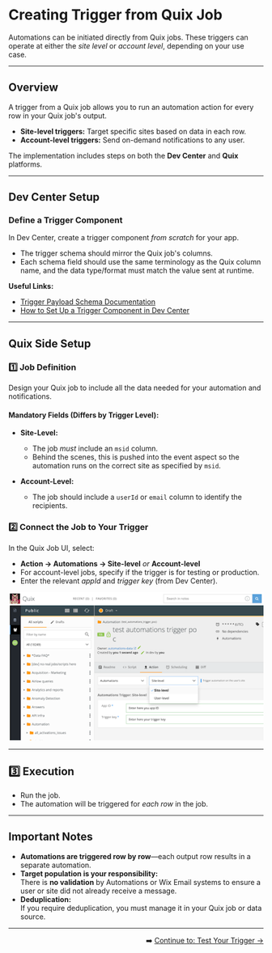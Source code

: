 # Creating Trigger from Quix Job

Automations can be initiated directly from Quix jobs. These triggers can operate at either the *site level* or *account level*, depending on your use case.

---

## Overview

A trigger from a Quix job allows you to run an automation action for every row in your Quix job's output.

- **Site-level triggers:** Target specific sites based on data in each row.
- **Account-level triggers:** Send on-demand notifications to any user.

The implementation includes steps on both the **Dev Center** and **Quix** platforms.

---

## Dev Center Setup

### Define a Trigger Component

In Dev Center, create a trigger component *from scratch* for your app.

- The trigger schema should mirror the Quix job's columns.
- Each schema field should use the same terminology as the Quix column name, and the data type/format must match the value sent at runtime.

**Useful Links:**
- [Trigger Payload Schema Documentation](https://dev.wix.com/docs/rest/business-management/automations/triggers/the-trigger-payload-schema)
- [How to Set Up a Trigger Component in Dev Center](https://dev.wix.com/docs/rest/business-management/automations/triggers/add-a-trigger-to-your-app)

---

## Quix Side Setup

### 1️⃣ Job Definition

Design your Quix job to include all the data needed for your automation and notifications.

#### Mandatory Fields (Differs by Trigger Level):

- **Site-Level:**  
  - The job *must* include an `msid` column.
  - Behind the scenes, this is pushed into the event aspect so the automation runs on the correct site as specified by `msid`.

- **Account-Level:**  
  - The job should include a `userId` or `email` column to identify the recipients.

### 2️⃣ Connect the Job to Your Trigger

In the Quix Job UI, select:  
  - **Action → Automations → Site-level** *or* **Account-level**
  - For account-level jobs, specify if the trigger is for testing or production.
- Enter the relevant *appId* and *trigger key* (from Dev Center).

![Quix Job UI Example](https://github.com/Pickman123/Private-Projects/blob/main/docs%20images/Quix%20image.png?raw=true)

---

## 3️⃣ Execution

- Run the job.
- The automation will be triggered for *each row* in the job.

---

## Important Notes

- **Automations are triggered row by row**—each output row results in a separate automation.
- **Target population is your responsibility:**  
  There is **no validation** by Automations or Wix Email systems to ensure a user or site did not already receive a message.
- **Deduplication:**  
  If you require deduplication, you must manage it in your Quix job or data source.

---

<div align="right">

➡️ [Continue to: Test Your Trigger →](https://github.com/Pickman123/Private-Projects/blob/main/Wix%20Official%20Notifications%20(internal%20docs)/Account-Level%20Automation%20Implementation/Triggers/Test%20Trigger.md)

</div>
